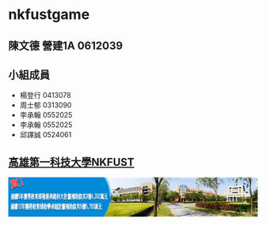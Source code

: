 # nkfustgame
## 陳文德 營建1A 0612039
## 小組成員
+ 楊登行 0413078
+ 周士郁 0313090
+ 李承翰 0552025
+ 李承翰 0552025
+ 邱譯誠 0524061

## [高雄第一科技大學NKFUST](http://www.nkfust.edu.tw/bin/home.php)

![NKFUST](4608199762.jpg "第一科大")
